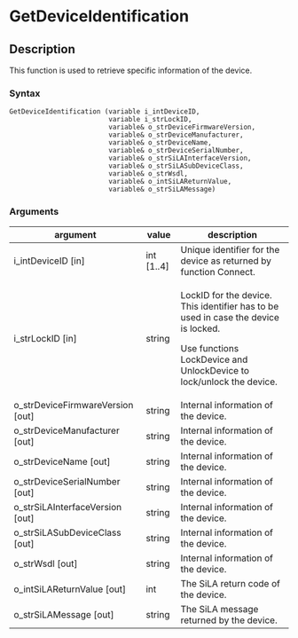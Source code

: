 # GetDeviceIdentification

## Description

This function is used to retrieve specific information of the device.

### Syntax

```
GetDeviceIdentification (variable i_intDeviceID, 
                         variable i_strLockID, 
                         variable& o_strDeviceFirmwareVersion,
                         variable& o_strDeviceManufacturer,
                         variable& o_strDeviceName,
                         variable& o_strDeviceSerialNumber,
                         variable& o_strSiLAInterfaceVersion,
                         variable& o_strSiLASubDeviceClass,
                         variable& o_strWsdl,
                         variable& o_intSiLAReturnValue, 
                         variable& o_strSiLAMessage)
```

### Arguments

| argument                           | value       | description                                                                                                                                                           |
| ---------------------------------- | ----------- | --------------------------------------------------------------------------------------------------------------------------------------------------------------------- |
| i\_intDeviceID \[in]               | int \[1..4] | Unique identifier for the device as returned by function Connect.                                                                                                     |
| i\_strLockID \[in]                 | string      | <p>LockID for the device. This identifier has to be used in case the device is locked.</p><p>Use functions LockDevice and UnlockDevice to lock/unlock the device.</p> |
| o\_strDeviceFirmwareVersion \[out] | string      | Internal information of the device.                                                                                                                                   |
| o\_strDeviceManufacturer \[out]    | string      | Internal information of the device.                                                                                                                                   |
| o\_strDeviceName \[out]            | string      | Internal information of the device.                                                                                                                                   |
| o\_strDeviceSerialNumber \[out]    | string      | Internal information of the device.                                                                                                                                   |
| o\_strSiLAInterfaceVersion \[out]  | string      | Internal information of the device.                                                                                                                                   |
| o\_strSiLASubDeviceClass \[out]    | string      | Internal information of the device.                                                                                                                                   |
| o\_strWsdl \[out]                  | string      | Internal information of the device.                                                                                                                                   |
| o\_intSiLAReturnValue \[out]       | int         | The SiLA return code of the device.                                                                                                                                   |
| o\_strSiLAMessage \[out]           | string      | The SiLA message returned by the device.                                                                                                                              |
